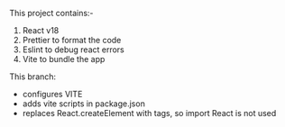This project contains:-

1. React v18
2. Prettier to format the code
3. Eslint to debug react errors
4. Vite to bundle the app

This branch: 
- configures VITE
- adds vite scripts in package.json
- replaces React.createElement with tags, so import React is not used
